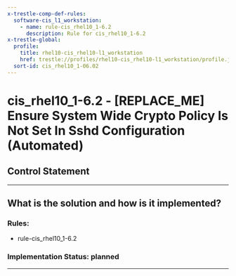 ```yaml
---
x-trestle-comp-def-rules:
  software-cis_l1_workstation:
    - name: rule-cis_rhel10_1-6.2
      description: Rule for cis_rhel10_1-6.2
x-trestle-global:
  profile:
    title: rhel10-cis_rhel10-l1_workstation
    href: trestle://profiles/rhel10-cis_rhel10-l1_workstation/profile.json
  sort-id: cis_rhel10_1-06.02
---
```


# cis_rhel10_1-6.2 - \[REPLACE_ME\] Ensure System Wide Crypto Policy Is Not Set In Sshd Configuration (Automated)

## Control Statement

______________________________________________________________________

## What is the solution and how is it implemented?

<!-- For implementation status enter one of: implemented, partial, planned, alternative, not-applicable -->

<!-- Note that the list of rules under ### Rules: is read-only and changes will not be captured after assembly to JSON -->

<!-- Add control implementation description here for control: cis_rhel10_1-6.2 -->

### Rules:

  - rule-cis_rhel10_1-6.2

### Implementation Status: planned

______________________________________________________________________
